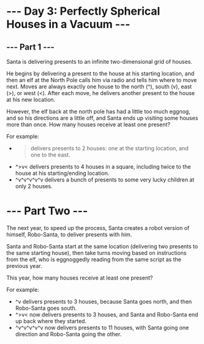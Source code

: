 # --- Day 3: Perfectly Spherical Houses in a Vacuum ---

## --- Part 1 ---

Santa is delivering presents to an infinite two-dimensional grid of houses.

He begins by delivering a present to the house at his starting location, and then an elf at the North Pole calls him via radio and tells him where to move next. Moves are always exactly one house to the north (^), south (v), east (>), or west (<). After each move, he delivers another present to the house at his new location.

However, the elf back at the north pole has had a little too much eggnog, and so his directions are a little off, and Santa ends up visiting some houses more than once. How many houses receive at least one present?

For example:

 - > delivers presents to 2 houses: one at the starting location, and one to the east.
 - ^>v< delivers presents to 4 houses in a square, including twice to the house at his starting/ending location.
 - ^v^v^v^v^v delivers a bunch of presents to some very lucky children at only 2 houses.

# --- Part Two ---

The next year, to speed up the process, Santa creates a robot version of himself, Robo-Santa, to deliver presents with him.

Santa and Robo-Santa start at the same location (delivering two presents to the same starting house), then take turns moving based on instructions from the elf, who is eggnoggedly reading from the same script as the previous year.

This year, how many houses receive at least one present?

For example:

 - ^v delivers presents to 3 houses, because Santa goes north, and then Robo-Santa goes south.
 - ^>v< now delivers presents to 3 houses, and Santa and Robo-Santa end up back where they started.
 - ^v^v^v^v^v now delivers presents to 11 houses, with Santa going one direction and Robo-Santa going the other.

